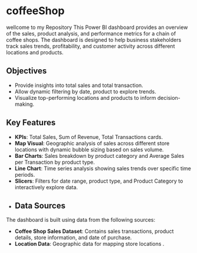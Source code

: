 # coffeeShop
wellcome to my Repository
This Power BI dashboard provides an overview of the sales, product analysis, and performance metrics for a chain of coffee shops. The dashboard is designed to help business stakeholders track sales trends, profitability, and customer activity across different locations and products.
## Objectives
- Provide insights into total sales and total transaction.
- Allow dynamic filtering by date, product to explore trends.
- Visualize top-performing locations and products to inform decision-making.
## Key Features
- **KPIs**: Total Sales, Sum of Revenue, Total Transactions cards.
- **Map Visual**: Geographic analysis of sales across different store locations with dynamic bubble sizing based on sales volume.
- **Bar Charts**: Sales breakdown by product category and Average Sales per Transaction by product type.
- **Line Chart**: Time series analysis showing sales trends over specific time periods.
- **Slicers**: Filters for date range, product type, and Product Category to interactively explore data.
- ## Data Sources
The dashboard is built using data from the following sources:
- **Coffee Shop Sales Dataset**: Contains sales transactions, product details, store information, and date of purchase.
- **Location Data**: Geographic data for mapping store locations .
